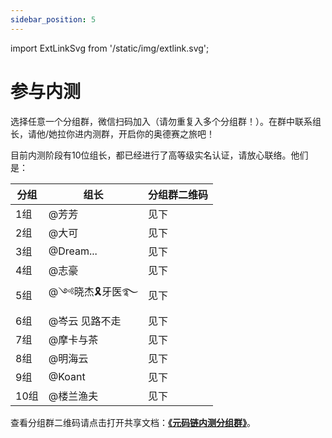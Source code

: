 ```yaml
---
sidebar_position: 5
---
```


import ExtLinkSvg from '/static/img/extlink.svg';

# 参与内测

选择任意一个分组群，微信扫码加入（请勿重复入多个分组群！）。在群中联系组长，请他/她拉你进内测群，开启你的奥德赛之旅吧！

目前内测阶段有10位组长，都已经进行了高等级实名认证，请放心联络。他们是：

| **分组** | **组长** | **分组群二维码** |
|-|-|-|
| 1组 | @芳芳 | 见下 |
| 2组 | @大可 | 见下|
| 3组 | @Dream... | 见下 |
| 4组 | @志豪 | 见下 |
| 5组 | @༺晓杰🎗牙医࿐   | 见下 |
| 6组 | @岑云 见路不走 | 见下 |
| 7组 | @摩卡与茶 | 见下 |
| 8组 | @明海云 | 见下 |
| 9组 | @Koant | 见下 |
| 10组 | @楼兰渔夫 | 见下 |

查看分组群二维码请点击打开共享文档：<a href='https://geek.yuque.com/org-wiki-ky801e/xdl66t/ktog9aff2xt8ofw4'><b>《元码链内测分组群》</b><ExtLinkSvg /></a>。
